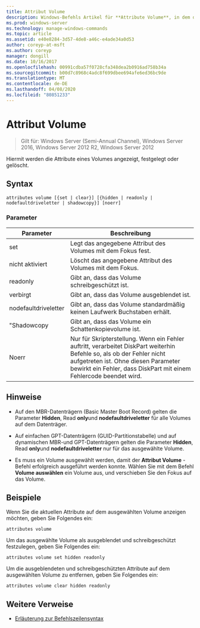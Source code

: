 ```yaml
---
title: Attribut Volume
description: Windows-Befehls Artikel für **Attribute Volume**, in dem die Attribute eines Volumes angezeigt, festgelegt oder gelöscht werden.
ms.prod: windows-server
ms.technology: manage-windows-commands
ms.topic: article
ms.assetid: e40e8284-3d57-4de8-a46c-e4ade34a0d53
author: coreyp-at-msft
ms.author: coreyp
manager: dongill
ms.date: 10/16/2017
ms.openlocfilehash: 00991cdba57f0728cfa348dea2b0916ad758b34a
ms.sourcegitcommit: b00d7c8968c4adc8f699dbee694afe6ed36bc9de
ms.translationtype: MT
ms.contentlocale: de-DE
ms.lasthandoff: 04/08/2020
ms.locfileid: "80851233"
---
```

# <a name="attributes-volume"></a>Attribut Volume

>Gilt für: Windows Server (Semi-Annual Channel), Windows Server 2016, Windows Server 2012 R2, Windows Server 2012

Hiermit werden die Attribute eines Volumes angezeigt, festgelegt oder gelöscht.

## <a name="syntax"></a>Syntax  

```
attributes volume [{set | clear}] [{hidden | readonly | nodefaultdriveletter | shadowcopy}] [noerr]  
```  
  
### <a name="parameters"></a>Parameter  
  
| Parameter | Beschreibung |  
| ------- | -------- |  
| set | Legt das angegebene Attribut des Volumes mit dem Fokus fest. |  
| nicht aktiviert | Löscht das angegebene Attribut des Volumes mit dem Fokus. |  
| readonly | Gibt an, dass das Volume schreibgeschützt ist. |  
| verbirgt | Gibt an, dass das Volume ausgeblendet ist. |  
| nodefaultdriveletter | Gibt an, dass das Volume standardmäßig keinen Laufwerk Buchstaben erhält. |  
| "Shadowcopy | Gibt an, dass das Volume ein Schattenkopievolume ist. |  
| Noerr | Nur für Skripterstellung. Wenn ein Fehler auftritt, verarbeitet DiskPart weiterhin Befehle so, als ob der Fehler nicht aufgetreten ist. Ohne diesen Parameter bewirkt ein Fehler, dass DiskPart mit einem Fehlercode beendet wird. |  
  
## <a name="remarks"></a>Hinweise  
  
- Auf den MBR-Datenträgern (Basic Master Boot Record) gelten die Parameter **Hidden**, Read **only**und **nodefaultdriveletter** für alle Volumes auf dem Datenträger.  
  
- Auf einfachen GPT-Datenträgern (GUID-Partitionstabelle) und auf dynamischen MBR-und GPT-Datenträgern gelten die Parameter **Hidden**, Read **only**und **nodefaultdriveletter** nur für das ausgewählte Volume.  
  
- Es muss ein Volume ausgewählt werden, damit der **Attribut Volume** -Befehl erfolgreich ausgeführt werden konnte. Wählen Sie mit dem Befehl **Volume auswählen** ein Volume aus, und verschieben Sie den Fokus auf das Volume.  
  
## <a name="examples"></a><a name=BKMK_examples></a>Beispiele

Wenn Sie die aktuellen Attribute auf dem ausgewählten Volume anzeigen möchten, geben Sie Folgendes ein:  
  
```
attributes volume  
```  
  
Um das ausgewählte Volume als ausgeblendet und schreibgeschützt festzulegen, geben Sie Folgendes ein:  
  
```
attributes volume set hidden readonly  
```  
  
Um die ausgeblendeten und schreibgeschützten Attribute auf dem ausgewählten Volume zu entfernen, geben Sie Folgendes ein:  
  
```
attributes volume clear hidden readonly  
```  
  
## <a name="additional-references"></a>Weitere Verweise  

- [Erläuterung zur Befehlszeilensyntax](command-line-syntax-key.md)